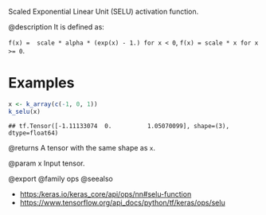 Scaled Exponential Linear Unit (SELU) activation function.

@description
It is defined as:

`f(x) =  scale * alpha * (exp(x) - 1.) for x < 0`,
`f(x) = scale * x for x >= 0`.

# Examples

```r
x <- k_array(c(-1, 0, 1))
k_selu(x)
```

```
## tf.Tensor([-1.11133074  0.          1.05070099], shape=(3), dtype=float64)
```

@returns
A tensor with the same shape as `x`.

@param x Input tensor.

@export
@family ops
@seealso
+ <https:/keras.io/keras_core/api/ops/nn#selu-function>
+ <https://www.tensorflow.org/api_docs/python/tf/keras/ops/selu>
